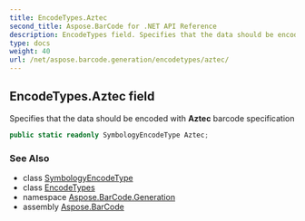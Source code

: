 ```yaml
---
title: EncodeTypes.Aztec
second_title: Aspose.BarCode for .NET API Reference
description: EncodeTypes field. Specifies that the data should be encoded with Aztec barcode specification
type: docs
weight: 40
url: /net/aspose.barcode.generation/encodetypes/aztec/
---
```

## EncodeTypes.Aztec field

Specifies that the data should be encoded with **Aztec** barcode specification

```csharp
public static readonly SymbologyEncodeType Aztec;
```

### See Also

* class [SymbologyEncodeType](../../symbologyencodetype/)
* class [EncodeTypes](../)
* namespace [Aspose.BarCode.Generation](../../../aspose.barcode.generation/)
* assembly [Aspose.BarCode](../../../)


